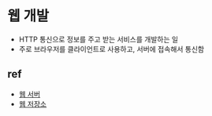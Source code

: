 # 웹 개발
* HTTP 통신으로 정보를 주고 받는 서비스를 개발하는 일
* 주로 브라우저를 클라이언트로 사용하고, 서버에 접속해서 통신함

## ref
* [웹 서버](/mib/web/server)
* [웹 저장소](/mib/web/storage)
